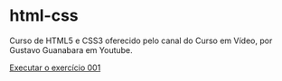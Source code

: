 # html-css
Curso de HTML5 e CSS3 oferecido pelo canal do Curso em Vídeo, por Gustavo Guanabara em Youtube.

<a href = "https://alencarable.github.io/html-css/ecercicios/ex001/index.html">Executar o exercício 001</a>